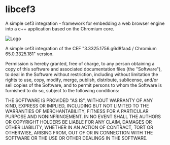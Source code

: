 # libcef3
A simple cef3 integration - framework for embedding a web browser engine into a c++ application based on the Chromium core.

![Logo](https://i.imgur.com/UVR63QD.png)

A simple cef3 integration of the CEF "3.3325.1756.g6d8faa4 / Chromium 65.0.3325.181" version.

Permission is hereby granted, free of charge, to any person obtaining a copy of this software and associated documentation files (the "Software"), to deal in the Software without restriction, including without limitation the rights to use, copy, modify, merge, publish, distribute, sublicense, and/or sell copies of the Software, and to permit persons to whom the Software is furnished to do so, subject to the following conditions:

THE SOFTWARE IS PROVIDED "AS IS", WITHOUT WARRANTY OF ANY KIND, EXPRESS OR IMPLIED, INCLUDING BUT NOT LIMITED TO THE WARRANTIES OF MERCHANTABILITY, FITNESS FOR A PARTICULAR PURPOSE AND NONINFRINGEMENT. IN NO EVENT SHALL THE AUTHORS OR COPYRIGHT HOLDERS BE LIABLE FOR ANY CLAIM, DAMAGES OR OTHER LIABILITY, WHETHER IN AN ACTION OF CONTRACT, TORT OR OTHERWISE, ARISING FROM, OUT OF OR IN CONNECTION WITH THE SOFTWARE OR THE USE OR OTHER DEALINGS IN THE SOFTWARE.

